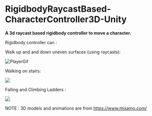 # RigidbodyRaycastBased-CharacterController3D-Unity

<b>A 3d raycast based rigidbody controller to move a character.</b>

Rigidbody controller can :

Walk up and and down uneven surfaces (using raycasts):

![PlayerGif](https://github.com/chetan-code/RigidbodyRaycastBased-CharacterController3D-Unity/blob/master/Assets/GithubGifs/PlayerGif.gif)

Walking on stairs:

![](https://github.com/chetan-code/RigidbodyRaycastBased-CharacterController3D-Unity/blob/master/Assets/GithubGifs/walkingstairs.gif)

Falling and Climbing Ladders :

![](https://github.com/chetan-code/RigidbodyRaycastBased-CharacterController3D-Unity/blob/master/Assets/GithubGifs/ClimbingLaddersFalling.gif)

NOTE : 3D models and animations are from https://www.mixamo.com/
